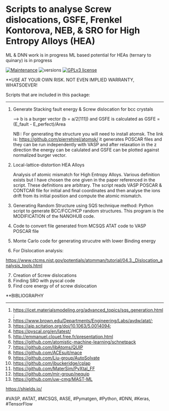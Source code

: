 # Scripts to analyse Screw dislocations, GSFE, Frenkel Kontorova, NEB, & SRO for High Entropy Alloys (HEA)
ML & DNN work is in progress
ML based potential for HEAs (ternary to quinary) is in progress

[![Maintenance](https://img.shields.io/badge/Maintained%3F-yes-green.svg)](https://GitHub.com/Naereen/StrapDown.js/graphs/commit-activity)
![versions](https://img.shields.io/pypi/pyversions/Django?color=green&label=python&style=plastic)
[![GPLv3 license](https://img.shields.io/badge/License-GPLv3-blue.svg)](http://perso.crans.org/besson/LICENSE.html)

**USE AT YOUR OWN RISK. NOT EVEN IMPLIED WARRANTY, WHATSOEVER!

Scripts that are included in this package:
_________________
1. Generate Stacking fault energy & Screw dislocation for bcc crystals

   --> b is a burger vector (b = a/2[111]) and GSFE is calculated as
   GSFE = (E_fault - E_perfect)/Area

   NB:: For generating the structure you will need to install atomsk. The link is:
https://github.com/pierrehirel/atomsk/ 
it generates POSCAR files and they can be run independently with VASP and after relaxation in the z direction
the energy can be calulated and GSFE can be plotted against normalized burger vector.

2. Local-lattice-distortion HEA Alloys

   Analysis of atomic mismatch for High Entropy Alloys. Various definition exists but I have chosen the one given in the paper referenced in the script. These definitions are arbitrary. The script reads VASP POSCAR & CONTCAR file for initial and final coordinates and then analyse the ions drift from its initial position and compute the atomic mismatch.

3. Generating Random Structure using SQS technique method: Python script to generate BCC/FCC/HCP random structures. This program is the MODIFICATION of the NANOHUB code.

4. Code to convert file generated from MCSQS ATAT code to VASP POSCAR file

5. Monte Carlo code for generating strucutre with lower Binding energy

6. For Dislocation analysis: 

https://www.ctcms.nist.gov/potentials/atomman/tutorial/04.3._Dislocation_analysis_tools.html

7. Creation of Screw dislocations
8. Finding SRO with pyscal code
9. Find core energy of of screw dislocation 

**BIBLIOGRAPHY
___________________________
1. https://icet.materialsmodeling.org/advanced_topics/sqs_generation.html; 
2. https://www.brown.edu/Departments/Engineering/Labs/avdw/atat/; 
3. https://aip.scitation.org/doi/10.1063/5.0014094; 
4. https://pyscal.org/en/latest/
5. http://emmanuel.clouet.free.fr/presentation.html
6. https://github.com/atomistic-machine-learning/schnetpack
7. https://github.com/libAtoms/QUIP
8. https://github.com/ACEsuit/mace
9. https://github.com/Liu-group/AutoSolvate
10. https://github.com/jbuckeridge/cplap
11. https://github.com/MaterSim/PyXtal_FF
12. https://github.com/mir-group/nequip
13. https://github.com/uw-cmg/MAST-ML



https://shields.io/

#VASP, #ATAT, #MCSQS, #ASE, #Pymatgen, #Python, #DNN, #Keras, #TensorFlow
